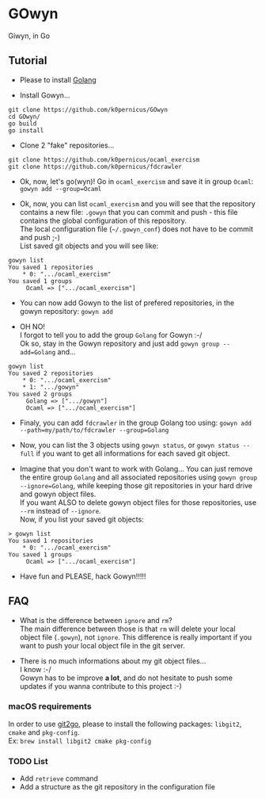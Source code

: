 # GOwyn
Giwyn, in Go

## Tutorial

* Please to install [Golang](http://golang.org)

*	Install Gowyn...
```
git clone https://github.com/k0pernicus/GOwyn
cd GOwyn/
go build
go install
```  

*	Clone 2 "fake" repositories...
```
git clone https://github.com/k0pernicus/ocaml_exercism
git clone https://github.com/k0pernicus/fdcrawler
```  

*	Ok, now, let's go(wyn)!
	Go in `ocaml_exercism` and save it in group `Ocaml`: `gowyn add --group=Ocaml`

*	Ok, now, you can list `ocaml_exercism` and you will see that the repository contains a new file: `.gowyn` that you can commit and push - this file contains the global configuration of this repository.  
	The local configuration file (`~/.gowyn_conf`) does not have to be commit and push ;-)  
	List saved git objects and you will see like:
```
gowyn list
You saved 1 repositories
	* 0: ".../ocaml_exercism"
You saved 1 groups
	 Ocaml => [".../ocaml_exercism"]
``` 

*	You can now add Gowyn to the list of prefered repositories, in the gowyn repository: `gowyn add`

*	OH NO!  
	I forgot to tell you to add the group `Golang` for Gowyn :-/  
	Ok so, stay in the Gowyn repository and just add `gowyn group --add=Golang` and...

```
gowyn list
You saved 2 repositories
	* 0: ".../ocaml_exercism"
	* 1: ".../gowyn"
You saved 2 groups
	 Golang => [".../gowyn"]
	 Ocaml => [".../ocaml_exercism"]
```

*	Finaly, you can add `fdcrawler` in the group Golang too using: `gowyn add --path=my/path/to/fdcrawler --group=Golang`

*	Now, you can list the 3 objects using `gowyn status`, or `gowyn status --full` if you want to get all informations for each saved git object.

*	Imagine that you don't want to work with Golang... You can just remove the entire group `Golang` and all associated repositories using `gowyn group --ignore=Golang`, while keeping those git repositories in your hard drive and gowyn object files.  
	If you want ALSO to delete gowyn object files for those repositories, use `--rm` instead of `--ignore`.  
	Now, if you list your saved git objects:

```
> gowyn list
You saved 1 repositories
	* 0: ".../ocaml_exercism"
You saved 1 groups
	 Ocaml => [".../ocaml_exercism"]
```

*	Have fun and PLEASE, hack Gowyn!!!!!

## FAQ

*	What is the difference between `ignore` and `rm`?  
	The main difference between those is that `rm` will delete your local object file (`.gowyn`), not `ignore`. This difference is really important if you want to push your local object file in the git server. 

*	There is no much informations about my git object files...  
	I know :-/  
	Gowyn has to be improve **a lot**, and do not hesitate to push some updates if you wanna contribute to this project :-)

### macOS requirements
In order to use [git2go](https://github.com/libgit2/git2go), please to install the following packages: `libgit2`, `cmake` and `pkg-config`.   
Ex: `brew install libgit2 cmake pkg-config`

### TODO List
*	Add `retrieve` command
*	Add a structure as the git repository in the configuration file
